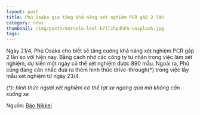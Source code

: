 ```yaml
---
layout: post
title: Phủ Osaka gia tăng khả năng xét nghiệm PCR gấp 2 lần
category: news
thumbnail: /img/posts/marcelo-leal-k7ll1hpdhFA-unsplash.jpg
tags: 
---
```

Ngày 21/4, Phủ Osaka cho biết sẽ tăng cường khả năng xét nghiệm PCR gấp 2 lần so với hiện nay. Bằng cách nhờ các công ty tư nhân trong việc làm xét nghiệm, dự kiến một ngày có thể xét nghiệm được 890 mẫu. Ngoài ra, Phủ cũng đang cân nhắc đưa ra thêm hình thức drive-through(*) trong việc lấy mẫu xét nghiệm từ ngày 23/4.

_(*): hình thức người xét nghiệm có thể tạt xe ngang qua mà không cần xuống xe_

Nguồn: [Báo Nikkei](https://www.nikkei.com/article/DGXMZO58320000R20C20A4AC8Z00/)
